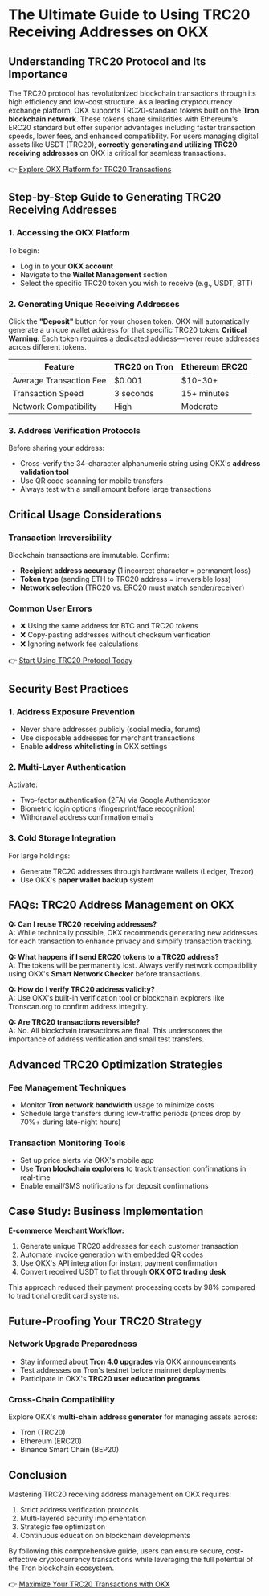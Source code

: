 # The Ultimate Guide to Using TRC20 Receiving Addresses on OKX  

## Understanding TRC20 Protocol and Its Importance  
The TRC20 protocol has revolutionized blockchain transactions through its high efficiency and low-cost structure. As a leading cryptocurrency exchange platform, OKX supports TRC20-standard tokens built on the **Tron blockchain network**. These tokens share similarities with Ethereum's ERC20 standard but offer superior advantages including faster transaction speeds, lower fees, and enhanced compatibility. For users managing digital assets like USDT (TRC20), **correctly generating and utilizing TRC20 receiving addresses** on OKX is critical for seamless transactions.  

👉 [Explore OKX Platform for TRC20 Transactions](https://bit.ly/okx-bonus)  

## Step-by-Step Guide to Generating TRC20 Receiving Addresses  

### 1. Accessing the OKX Platform  
To begin:  
- Log in to your **OKX account**  
- Navigate to the **Wallet Management** section  
- Select the specific TRC20 token you wish to receive (e.g., USDT, BTT)  

### 2. Generating Unique Receiving Addresses  
Click the **"Deposit"** button for your chosen token. OKX will automatically generate a unique wallet address for that specific TRC20 token. **Critical Warning:** Each token requires a dedicated address—never reuse addresses across different tokens.  

| Feature                | TRC20 on Tron | Ethereum ERC20 |  
|------------------------|---------------|----------------|  
| Average Transaction Fee | $0.001        | $10-30+        |  
| Transaction Speed       | 3 seconds     | 15+ minutes    |  
| Network Compatibility   | High          | Moderate       |  

### 3. Address Verification Protocols  
Before sharing your address:  
- Cross-verify the 34-character alphanumeric string using OKX's **address validation tool**  
- Use QR code scanning for mobile transfers  
- Always test with a small amount before large transactions  

## Critical Usage Considerations  

### Transaction Irreversibility  
Blockchain transactions are immutable. Confirm:  
- **Recipient address accuracy** (1 incorrect character = permanent loss)  
- **Token type** (sending ETH to TRC20 address = irreversible loss)  
- **Network selection** (TRC20 vs. ERC20 must match sender/receiver)  

### Common User Errors  
- ❌ Using the same address for BTC and TRC20 tokens  
- ❌ Copy-pasting addresses without checksum verification  
- ❌ Ignoring network fee calculations  

👉 [Start Using TRC20 Protocol Today](https://bit.ly/okx-bonus)  

## Security Best Practices  

### 1. Address Exposure Prevention  
- Never share addresses publicly (social media, forums)  
- Use disposable addresses for merchant transactions  
- Enable **address whitelisting** in OKX settings  

### 2. Multi-Layer Authentication  
Activate:  
- Two-factor authentication (2FA) via Google Authenticator  
- Biometric login options (fingerprint/face recognition)  
- Withdrawal address confirmation emails  

### 3. Cold Storage Integration  
For large holdings:  
- Generate TRC20 addresses through hardware wallets (Ledger, Trezor)  
- Use OKX's **paper wallet backup** system  

## FAQs: TRC20 Address Management on OKX  

**Q: Can I reuse TRC20 receiving addresses?**  
A: While technically possible, OKX recommends generating new addresses for each transaction to enhance privacy and simplify transaction tracking.  

**Q: What happens if I send ERC20 tokens to a TRC20 address?**  
A: The tokens will be permanently lost. Always verify network compatibility using OKX's **Smart Network Checker** before transactions.  

**Q: How do I verify TRC20 address validity?**  
A: Use OKX's built-in verification tool or blockchain explorers like Tronscan.org to confirm address integrity.  

**Q: Are TRC20 transactions reversible?**  
A: No. All blockchain transactions are final. This underscores the importance of address verification and small test transfers.  

## Advanced TRC20 Optimization Strategies  

### Fee Management Techniques  
- Monitor **Tron network bandwidth** usage to minimize costs  
- Schedule large transfers during low-traffic periods (prices drop by 70%+ during late-night hours)  

### Transaction Monitoring Tools  
- Set up price alerts via OKX's mobile app  
- Use **Tron blockchain explorers** to track transaction confirmations in real-time  
- Enable email/SMS notifications for deposit confirmations  

## Case Study: Business Implementation  

**E-commerce Merchant Workflow:**  
1. Generate unique TRC20 addresses for each customer transaction  
2. Automate invoice generation with embedded QR codes  
3. Use OKX's API integration for instant payment confirmation  
4. Convert received USDT to fiat through **OKX OTC trading desk**  

This approach reduced their payment processing costs by 98% compared to traditional credit card systems.  

## Future-Proofing Your TRC20 Strategy  

### Network Upgrade Preparedness  
- Stay informed about **Tron 4.0 upgrades** via OKX announcements  
- Test addresses on Tron's testnet before mainnet deployments  
- Participate in OKX's **TRC20 user education programs**  

### Cross-Chain Compatibility  
Explore OKX's **multi-chain address generator** for managing assets across:  
- Tron (TRC20)  
- Ethereum (ERC20)  
- Binance Smart Chain (BEP20)  

## Conclusion  

Mastering TRC20 receiving address management on OKX requires:  
1. Strict address verification protocols  
2. Multi-layered security implementation  
3. Strategic fee optimization  
4. Continuous education on blockchain developments  

By following this comprehensive guide, users can ensure secure, cost-effective cryptocurrency transactions while leveraging the full potential of the Tron blockchain ecosystem.  

👉 [Maximize Your TRC20 Transactions with OKX](https://bit.ly/okx-bonus)  
